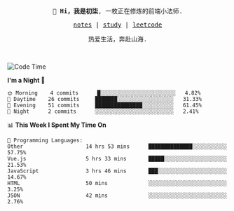 <p align="center">
  <samp>
    <span><strong>👋 Hi，我是初柒</strong>,</span>
    <span>一枚正在修炼的前端小法师.</span>
  </samp>
</p>

<p align="center">
  <samp>
    <a href="https://www.wolai.com/dec-seven/wyPFvMTwAcD9muc6RMfThB">notes</a> |
    <a href="https://github.com/dec-seven/fe-study">study</a> |
    <a href="https://leetcode.cn/u/dec-seven/">leetcode</a>
  </samp>
</p>
<p align="center">
  <samp>
    <span>热爱生活，奔赴山海.</span>
  </samp>
</p>
<br>

<!--START_SECTION:waka-->
![Code Time](http://img.shields.io/badge/Code%20Time-391%20hrs%2013%20mins-blue)

**I'm a Night 🦉** 

```text
🌞 Morning    4 commits      █░░░░░░░░░░░░░░░░░░░░░░░░   4.82% 
🌆 Daytime    26 commits     ███████░░░░░░░░░░░░░░░░░░   31.33% 
🌃 Evening    51 commits     ███████████████░░░░░░░░░░   61.45% 
🌙 Night      2 commits      ░░░░░░░░░░░░░░░░░░░░░░░░░   2.41%

```


📊 **This Week I Spent My Time On** 

```text
💬 Programming Languages: 
Other                    14 hrs 53 mins      ██████████████░░░░░░░░░░░   57.75% 
Vue.js                   5 hrs 33 mins       █████░░░░░░░░░░░░░░░░░░░░   21.53% 
JavaScript               3 hrs 46 mins       ███░░░░░░░░░░░░░░░░░░░░░░   14.67% 
HTML                     50 mins             ░░░░░░░░░░░░░░░░░░░░░░░░░   3.25% 
JSON                     42 mins             ░░░░░░░░░░░░░░░░░░░░░░░░░   2.76%

```


<!--END_SECTION:waka-->

